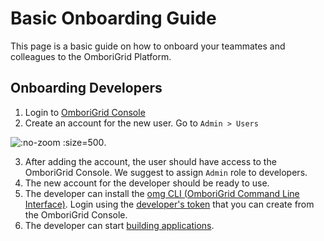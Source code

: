 # Basic Onboarding Guide
This page is a basic guide on how to onboard your teammates and colleagues to the OmboriGrid Platform.

## Onboarding Developers
1. Login to [OmboriGrid Console](https://console.omborigrid.com)
2. Create an account for the new user. Go to `Admin > Users`

  ![](/assets/create-user.png ":no-zoom :size=500").

3. After adding the account, the user should have access to the OmboriGrid Console. We suggest to assign `Admin` role to developers.
4. The new account for the developer should be ready to use. 
5. The developer can install the [omg CLI (OmboriGrid Command Line Interface)](https://developer.omborigrid.com/#/cli/setup?id=installing-the-ombori-cli). Login using the [developer's token](https://developer.omborigrid.com/#/cli/setup?id=authentication) that you can create from the OmboriGrid Console.
6. The developer can start [building applications](http://localhost:3000/#/app-development/building-your-first-screen-app).

